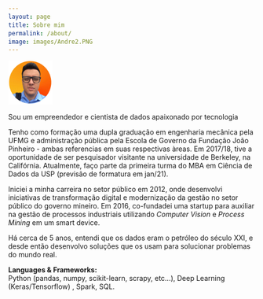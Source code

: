```yaml
---
layout: page
title: Sobre mim
permalink: /about/
image: images/Andre2.PNG
---
```


<img src="https://github.com/andreregg/ds_blog/blob/master/images/Andre2.PNG" alt="selfie" width="90"/>

Sou um empreendedor e cientista de dados apaixonado por tecnologia

Tenho como formação uma dupla graduação em engenharia mecânica pela UFMG e administração pública pela Escola de Governo da Fundação João Pinheiro - ambas referencias em suas respectivas àreas. Em 2017/18, tive a oportunidade de ser pesquisador visitante na universidade de Berkeley, na Califórnia. Atualmente, faço parte da primeira turma do MBA em Ciência de Dados da USP (previsão de formatura em jan/21).

Iniciei a minha carreira no setor público em 2012, onde desenvolvi iniciativas de transformação digital e modernização da gestão no setor público do governo mineiro. Em 2016, co-fundadei uma startup para auxiliar na gestão de processos industriais utilizando *Computer Vision* e *Process Mining* em um smart device.

Há cerca de 5 anos, entendi que os dados eram o petróleo do século XXI, e desde então desenvolvo soluções que os usam para solucionar problemas do mundo real. 

**Languages & Frameworks:** <br/>Python (pandas, numpy, scikit-learn, scrapy, etc...), Deep Learning (Keras/Tensorflow) , Spark,  SQL.

